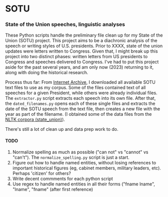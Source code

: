 # SOTU
### State of the Union speeches, linguistic analyses

These Python scripts handle the preliminary file clean up for my State of 
the Union (SOTU) project. This project aims to be a diachronic analysis of the speech or writing styles of U.S. presidents. Prior to XXXX, state of the union updates were letters written to Congress. Given that, I might break up this project into two distinct phases: written letters from US presidents to Congress and speeches delivered to Congress. I've had to put this project aside for the past several years, and am only now (2023) returning to it, along with doing the historical research. 

Process thus far: From [Internet Archive](http://archive.org), I downloaded all available SOTU text files to use as my corpus. Some of the files contained text of all speeches for a given President, while others were already individual files. The `extractor.py` script extracts each speech into its own file. After that, the `dated_filenames.py` opens each of these single files and extracts the date of the SOTU speech from the text file, then creates a new file with the year as part of the filename. (I obtained some of the data files from the [NLTK corpora (state_union)](http://www.nltk.org/nltk_data/)).

There's still a lot of clean up and data prep work to do.

#### TODO

1. Normalize spelling as much as possible ("can not" vs "cannot" vs "can't"). The `normalize_spelling.py` script is just a start. 
2. Figure out how to handle named entities, without losing references to important historical figures (eg, cabinet members, military leaders, etc). Perhaps 'citizen' for others? 
3. Write decent commments for each python script
4. Use regex to handle named entities in all their forms ("fname lname", "lname", "fname" (after first reference)

